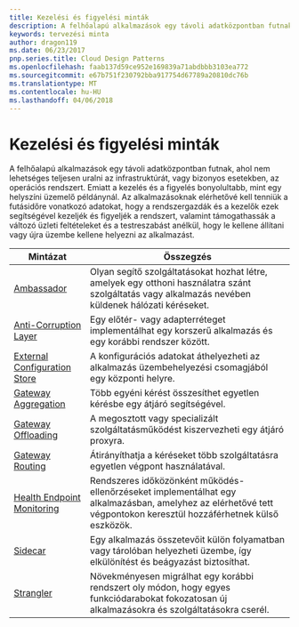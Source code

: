 ```yaml
---
title: Kezelési és figyelési minták
description: A felhőalapú alkalmazások egy távoli adatközpontban futnak, ahol nem lehetséges teljesen uralni az infrastruktúrát, vagy bizonyos esetekben, az operációs rendszert. Emiatt a kezelés és a figyelés bonyolultabb, mint egy helyszíni üzemelő példánynál. Az alkalmazásoknak elérhetővé kell tenniük a futásidőre vonatkozó adatokat, hogy a rendszergazdák és a kezelők ezek segítségével kezeljék és figyeljék a rendszert, valamint támogathassák a változó üzleti feltételeket és a testreszabást anélkül, hogy le kellene állítani vagy újra üzembe kellene helyezni az alkalmazást.
keywords: tervezési minta
author: dragon119
ms.date: 06/23/2017
pnp.series.title: Cloud Design Patterns
ms.openlocfilehash: faab137d59ce952e169839a71abdbbb3103ea772
ms.sourcegitcommit: e67b751f230792bba917754d67789a20810dc76b
ms.translationtype: MT
ms.contentlocale: hu-HU
ms.lasthandoff: 04/06/2018
---
```

# <a name="management-and-monitoring-patterns"></a>Kezelési és figyelési minták

A felhőalapú alkalmazások egy távoli adatközpontban futnak, ahol nem lehetséges teljesen uralni az infrastruktúrát, vagy bizonyos esetekben, az operációs rendszert. Emiatt a kezelés és a figyelés bonyolultabb, mint egy helyszíni üzemelő példánynál. Az alkalmazásoknak elérhetővé kell tenniük a futásidőre vonatkozó adatokat, hogy a rendszergazdák és a kezelők ezek segítségével kezeljék és figyeljék a rendszert, valamint támogathassák a változó üzleti feltételeket és a testreszabást anélkül, hogy le kellene állítani vagy újra üzembe kellene helyezni az alkalmazást.


|                              Mintázat                               |                                                              Összegzés                                                              |
|--------------------------------------------------------------------|-----------------------------------------------------------------------------------------------------------------------------------|
|                   [Ambassador](../ambassador.md)                   |                 Olyan segítő szolgáltatásokat hozhat létre, amelyek egy otthoni használatra szánt szolgáltatás vagy alkalmazás nevében küldenek hálózati kéréseket.                 |
|        [Anti-Corruption Layer](../anti-corruption-layer.md)        |                       Egy előtér- vagy adapterréteget implementálhat egy korszerű alkalmazás és egy korábbi rendszer között.                       |
| [External Configuration Store](../external-configuration-store.md) |                A konfigurációs adatokat áthelyezheti az alkalmazás üzembehelyezési csomagjából egy központi helyre.                |
|          [Gateway Aggregation](../gateway-aggregation.md)          |                          Több egyéni kérést összesíthet egyetlen kérésbe egy átjáró segítségével.                           |
|           [Gateway Offloading](../gateway-offloading.md)           |                              A megosztott vagy specializált szolgáltatásműködést kiszervezheti egy átjáró proxyra.                              |
|              [Gateway Routing](../gateway-routing.md)              |                                   Átirányíthatja a kéréseket több szolgáltatásra egyetlen végpont használatával.                                    |
|   [Health Endpoint Monitoring](../health-endpoint-monitoring.md)   |   Rendszeres időközönként működés-ellenőrzéseket implementálhat egy alkalmazásban, amelyhez az elérhetővé tett végpontokon keresztül hozzáférhetnek külső eszközök.    |
|                      [Sidecar](../sidecar.md)                      |         Egy alkalmazás összetevőit külön folyamatban vagy tárolóban helyezheti üzembe, így elkülönítést és beágyazást biztosíthat.          |
|                    [Strangler](../strangler.md)                    | Növekményesen migrálhat egy korábbi rendszert oly módon, hogy egyes funkciódarabokat fokozatosan új alkalmazásokra és szolgáltatásokra cserél. |

